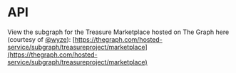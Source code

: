 # API

View the subgraph for the Treasure Marketplace hosted on The Graph here (courtesy of [@wyze](https://twitter.com/wyze)): [https://thegraph.com/hosted-service/subgraph/treasureproject/marketplace](https://thegraph.com/hosted-service/subgraph/treasureproject/marketplace)
